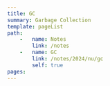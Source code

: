 ```yaml
---
title: GC
summary: Garbage Collection
template: pageList
path:
    -   name: Notes
        link: /notes
    -   name: GC
        link: /notes/2024/nu/gc
        self: true
pages:
---
```


